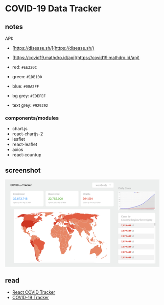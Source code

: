 # COVID-19 Data Tracker

## notes

API:

- [https://disease.sh/](https://disease.sh/)
- [https://covid19.mathdro.id/api](https://covid19.mathdro.id/api)

- red: `#EE220C`
- green: `#1DB100`
- blue: `#00A2FF`
- bg grey: `#EDEFEF`
- text grey: `#929292`

### components/modules

- chart.js
- react-chartjs-2
- leaflet
- react-leaflet
- axios
- react-countup

## screenshot

![screenshot](./src/images/screenshot.jpeg)

## read

- [React COVID Tracker](https://github.com/CleverProgrammers/react-covid-tracker)
- [COVID-19 Tracker](https://github.com/cyishere/covid-19-tracker)
